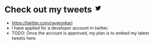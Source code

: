 # Check out my tweets ![logo](./logo/twitter.png)
* https://twitter.com/raywonkari
* I have applied for a developer account in twitter.
* TODO: Once the account is approved, my plan is to embed my latest tweets here.
